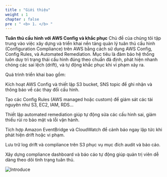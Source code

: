 ```yaml
---
title : "Giới thiệu"
weight : 1 
chapter : false
pre : " <b> 1. </b> "
---
```

**Tuân thủ cấu hình với AWS Config và khắc phục** Chủ đề của chúng tôi tập trung vào việc xây dựng và triển khai nền tảng quản lý tuân thủ cấu hình (Configuration Compliance) trên AWS bằng cách sử dụng AWS Config, Config Rules, và Automated Remediation. Mục tiêu là đảm bảo hệ thống luôn duy trì trạng thái cấu hình đúng theo chuẩn đã định, phát hiện nhanh chóng các sai lệch (drift), và tự động khắc phục khi vi phạm xảy ra.

Quá trình triển khai bao gồm:

Kích hoạt AWS Config và thiết lập S3 bucket, SNS topic để ghi nhận và thông báo về các thay đổi cấu hình.

Tạo các Config Rules (AWS managed hoặc custom) để giám sát các tài nguyên như S3, EC2, IAM, RDS…

Thiết lập automated remediation giúp tự động sửa các cấu hình sai, giảm thiểu rủi ro bảo mật và lỗi vận hành.

Tích hợp Amazon EventBridge và CloudWatch để cảnh báo ngay lập tức khi phát hiện drift hoặc vi phạm.

Lưu trữ log drift và compliance trên S3 phục vụ mục đích audit và báo cáo.

Xây dựng compliance dashboard và báo cáo tự động giúp quản trị viên dễ dàng theo dõi tình trạng tuân thủ.

![Introduce](/images/1/000.png?featherlight=false&width=90pc)
